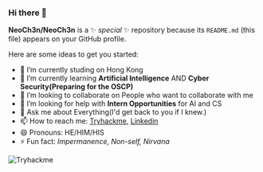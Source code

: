 ### Hi there 👋

**NeoCh3n/NeoCh3n** is a ✨ _special_ ✨ repository because its `README.md` (this file) appears on your GitHub profile.

Here are some ideas to get you started:

- 🔭 I’m currently studing on Hong Kong
- 🌱 I’m currently learning **Artificial Intelligence** AND **Cyber Security(Preparing for the OSCP)**
- 👯 I’m looking to collaborate on People who want to collaborate with me
- 🤔 I’m looking for help with **Intern Opportunities** for AI and CS
- 💬 Ask me about Everything(I'd get back to you if I knew.)
- 📫 How to reach me: [Tryhackme](https://tryhackme.com/p/qu2045), [Linkedin](https://www.linkedin.com/in/chaoyanch3n/)
- 😄 Pronouns: HE/HIM/HIS
- ⚡ Fun fact: *Impermanence, Non-self, Nirvana*

![Tryhackme](https://tryhackme-badges.s3.amazonaws.com/qu2045.png)
